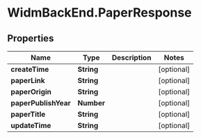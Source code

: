 # WidmBackEnd.PaperResponse

## Properties

Name | Type | Description | Notes
------------ | ------------- | ------------- | -------------
**createTime** | **String** |  | [optional] 
**paperLink** | **String** |  | [optional] 
**paperOrigin** | **String** |  | [optional] 
**paperPublishYear** | **Number** |  | [optional] 
**paperTitle** | **String** |  | [optional] 
**updateTime** | **String** |  | [optional] 


